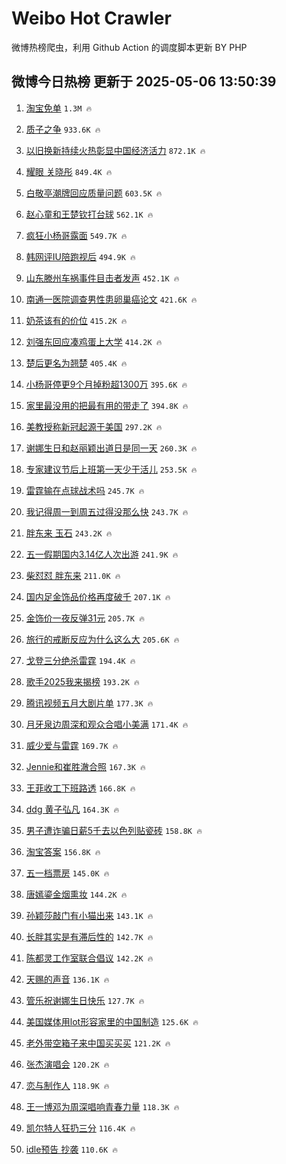 # Weibo Hot Crawler 



微博热榜爬虫，利用 Github Action 的调度脚本更新 BY PHP 


## 微博今日热榜 更新于 2025-05-06 13:50:39 
1. [淘宝免单](https://s.weibo.com/weibo?q=%E6%B7%98%E5%AE%9D%E5%85%8D%E5%8D%95&t=31&band_rank=1&Refer=top) `1.3M 🔥` 

1. [质子之争](https://s.weibo.com/weibo?q=%E8%B4%A8%E5%AD%90%E4%B9%8B%E4%BA%89&t=31&band_rank=2&Refer=top) `933.6K 🔥` 

1. [以旧换新持续火热彰显中国经济活力](https://s.weibo.com/weibo?q=%23%E4%BB%A5%E6%97%A7%E6%8D%A2%E6%96%B0%E6%8C%81%E7%BB%AD%E7%81%AB%E7%83%AD%E5%BD%B0%E6%98%BE%E4%B8%AD%E5%9B%BD%E7%BB%8F%E6%B5%8E%E6%B4%BB%E5%8A%9B%23&t=31&band_rank=3&Refer=top) `872.1K 🔥` 

1. [耀眼 关晓彤](https://s.weibo.com/weibo?q=%E8%80%80%E7%9C%BC%20%E5%85%B3%E6%99%93%E5%BD%A4&t=31&band_rank=4&Refer=top) `849.4K 🔥` 

1. [白敬亭潮牌回应质量问题](https://s.weibo.com/weibo?q=%23%E7%99%BD%E6%95%AC%E4%BA%AD%E6%BD%AE%E7%89%8C%E5%9B%9E%E5%BA%94%E8%B4%A8%E9%87%8F%E9%97%AE%E9%A2%98%23&t=31&band_rank=5&Refer=top) `603.5K 🔥` 

1. [赵心童和王楚钦打台球](https://s.weibo.com/weibo?q=%23%E8%B5%B5%E5%BF%83%E7%AB%A5%E5%92%8C%E7%8E%8B%E6%A5%9A%E9%92%A6%E6%89%93%E5%8F%B0%E7%90%83%23&t=31&band_rank=6&Refer=top) `562.1K 🔥` 

1. [疯狂小杨哥露面](https://s.weibo.com/weibo?q=%23%E7%96%AF%E7%8B%82%E5%B0%8F%E6%9D%A8%E5%93%A5%E9%9C%B2%E9%9D%A2%23&t=31&band_rank=7&Refer=top) `549.7K 🔥` 

1. [韩网评IU陪跑视后](https://s.weibo.com/weibo?q=%23%E9%9F%A9%E7%BD%91%E8%AF%84IU%E9%99%AA%E8%B7%91%E8%A7%86%E5%90%8E%23&t=31&band_rank=8&Refer=top) `494.9K 🔥` 

1. [山东滕州车祸事件目击者发声](https://s.weibo.com/weibo?q=%23%E5%B1%B1%E4%B8%9C%E6%BB%95%E5%B7%9E%E8%BD%A6%E7%A5%B8%E4%BA%8B%E4%BB%B6%E7%9B%AE%E5%87%BB%E8%80%85%E5%8F%91%E5%A3%B0%23&t=31&band_rank=9&Refer=top) `452.1K 🔥` 

1. [南通一医院调查男性患卵巢癌论文](https://s.weibo.com/weibo?q=%23%E5%8D%97%E9%80%9A%E4%B8%80%E5%8C%BB%E9%99%A2%E8%B0%83%E6%9F%A5%E7%94%B7%E6%80%A7%E6%82%A3%E5%8D%B5%E5%B7%A2%E7%99%8C%E8%AE%BA%E6%96%87%23&t=31&band_rank=10&Refer=top) `421.6K 🔥` 

1. [奶茶该有的价位](https://s.weibo.com/weibo?q=%E5%A5%B6%E8%8C%B6%E8%AF%A5%E6%9C%89%E7%9A%84%E4%BB%B7%E4%BD%8D&t=31&band_rank=11&Refer=top) `415.2K 🔥` 

1. [刘强东回应凑鸡蛋上大学](https://s.weibo.com/weibo?q=%23%E5%88%98%E5%BC%BA%E4%B8%9C%E5%9B%9E%E5%BA%94%E5%87%91%E9%B8%A1%E8%9B%8B%E4%B8%8A%E5%A4%A7%E5%AD%A6%23&t=31&band_rank=12&Refer=top) `414.2K 🔥` 

1. [楚后更名为翘楚](https://s.weibo.com/weibo?q=%23%E6%A5%9A%E5%90%8E%E6%9B%B4%E5%90%8D%E4%B8%BA%E7%BF%98%E6%A5%9A%23&t=31&band_rank=13&Refer=top) `405.4K 🔥` 

1. [小杨哥停更9个月掉粉超1300万](https://s.weibo.com/weibo?q=%23%E5%B0%8F%E6%9D%A8%E5%93%A5%E5%81%9C%E6%9B%B49%E4%B8%AA%E6%9C%88%E6%8E%89%E7%B2%89%E8%B6%851300%E4%B8%87%23&t=31&band_rank=14&Refer=top) `395.6K 🔥` 

1. [家里最没用的把最有用的带走了](https://s.weibo.com/weibo?q=%E5%AE%B6%E9%87%8C%E6%9C%80%E6%B2%A1%E7%94%A8%E7%9A%84%E6%8A%8A%E6%9C%80%E6%9C%89%E7%94%A8%E7%9A%84%E5%B8%A6%E8%B5%B0%E4%BA%86&t=31&band_rank=15&Refer=top) `394.8K 🔥` 

1. [美教授称新冠起源于美国](https://s.weibo.com/weibo?q=%E7%BE%8E%E6%95%99%E6%8E%88%E7%A7%B0%E6%96%B0%E5%86%A0%E8%B5%B7%E6%BA%90%E4%BA%8E%E7%BE%8E%E5%9B%BD&t=31&band_rank=16&Refer=top) `297.2K 🔥` 

1. [谢娜生日和赵丽颖出道日是同一天](https://s.weibo.com/weibo?q=%23%E8%B0%A2%E5%A8%9C%E7%94%9F%E6%97%A5%E5%92%8C%E8%B5%B5%E4%B8%BD%E9%A2%96%E5%87%BA%E9%81%93%E6%97%A5%E6%98%AF%E5%90%8C%E4%B8%80%E5%A4%A9%23&t=31&band_rank=17&Refer=top) `260.3K 🔥` 

1. [专家建议节后上班第一天少干活儿](https://s.weibo.com/weibo?q=%23%E4%B8%93%E5%AE%B6%E5%BB%BA%E8%AE%AE%E8%8A%82%E5%90%8E%E4%B8%8A%E7%8F%AD%E7%AC%AC%E4%B8%80%E5%A4%A9%E5%B0%91%E5%B9%B2%E6%B4%BB%E5%84%BF%23&t=31&band_rank=18&Refer=top) `253.5K 🔥` 

1. [雷霆输在点球战术吗](https://s.weibo.com/weibo?q=%E9%9B%B7%E9%9C%86%E8%BE%93%E5%9C%A8%E7%82%B9%E7%90%83%E6%88%98%E6%9C%AF%E5%90%97&t=31&band_rank=19&Refer=top) `245.7K 🔥` 

1. [我记得周一到周五过得没那么快](https://s.weibo.com/weibo?q=%23%E6%88%91%E8%AE%B0%E5%BE%97%E5%91%A8%E4%B8%80%E5%88%B0%E5%91%A8%E4%BA%94%E8%BF%87%E5%BE%97%E6%B2%A1%E9%82%A3%E4%B9%88%E5%BF%AB%23&t=31&band_rank=20&Refer=top) `243.7K 🔥` 

1. [胖东来 玉石](https://s.weibo.com/weibo?q=%E8%83%96%E4%B8%9C%E6%9D%A5%20%E7%8E%89%E7%9F%B3&t=31&band_rank=21&Refer=top) `243.2K 🔥` 

1. [五一假期国内3.14亿人次出游](https://s.weibo.com/weibo?q=%23%E4%BA%94%E4%B8%80%E5%81%87%E6%9C%9F%E5%9B%BD%E5%86%853.14%E4%BA%BF%E4%BA%BA%E6%AC%A1%E5%87%BA%E6%B8%B8%23&t=31&band_rank=22&Refer=top) `241.9K 🔥` 

1. [柴怼怼 胖东来](https://s.weibo.com/weibo?q=%E6%9F%B4%E6%80%BC%E6%80%BC%20%E8%83%96%E4%B8%9C%E6%9D%A5&t=31&band_rank=23&Refer=top) `211.0K 🔥` 

1. [国内足金饰品价格再度破千](https://s.weibo.com/weibo?q=%23%E5%9B%BD%E5%86%85%E8%B6%B3%E9%87%91%E9%A5%B0%E5%93%81%E4%BB%B7%E6%A0%BC%E5%86%8D%E5%BA%A6%E7%A0%B4%E5%8D%83%23&t=31&band_rank=24&Refer=top) `207.1K 🔥` 

1. [金饰价一夜反弹31元](https://s.weibo.com/weibo?q=%23%E9%87%91%E9%A5%B0%E4%BB%B7%E4%B8%80%E5%A4%9C%E5%8F%8D%E5%BC%B931%E5%85%83%23&t=31&band_rank=25&Refer=top) `205.7K 🔥` 

1. [旅行的戒断反应为什么这么大](https://s.weibo.com/weibo?q=%23%E6%97%85%E8%A1%8C%E7%9A%84%E6%88%92%E6%96%AD%E5%8F%8D%E5%BA%94%E4%B8%BA%E4%BB%80%E4%B9%88%E8%BF%99%E4%B9%88%E5%A4%A7%23&t=31&band_rank=26&Refer=top) `205.6K 🔥` 

1. [戈登三分绝杀雷霆](https://s.weibo.com/weibo?q=%23%E6%88%88%E7%99%BB%E4%B8%89%E5%88%86%E7%BB%9D%E6%9D%80%E9%9B%B7%E9%9C%86%23&t=31&band_rank=27&Refer=top) `194.4K 🔥` 

1. [歌手2025我来揭榜](https://s.weibo.com/weibo?q=%23%E6%AD%8C%E6%89%8B2025%E6%88%91%E6%9D%A5%E6%8F%AD%E6%A6%9C%23&t=31&band_rank=28&Refer=top) `193.2K 🔥` 

1. [腾讯视频五月大剧片单](https://s.weibo.com/weibo?q=%23%E8%85%BE%E8%AE%AF%E8%A7%86%E9%A2%91%E4%BA%94%E6%9C%88%E5%A4%A7%E5%89%A7%E7%89%87%E5%8D%95%23&t=31&band_rank=29&Refer=top) `177.3K 🔥` 

1. [月牙泉边周深和观众合唱小美满](https://s.weibo.com/weibo?q=%23%E6%9C%88%E7%89%99%E6%B3%89%E8%BE%B9%E5%91%A8%E6%B7%B1%E5%92%8C%E8%A7%82%E4%BC%97%E5%90%88%E5%94%B1%E5%B0%8F%E7%BE%8E%E6%BB%A1%23&t=31&band_rank=30&Refer=top) `171.4K 🔥` 

1. [威少爱与雷霆](https://s.weibo.com/weibo?q=%23%E5%A8%81%E5%B0%91%E7%88%B1%E4%B8%8E%E9%9B%B7%E9%9C%86%23&t=31&band_rank=31&Refer=top) `169.7K 🔥` 

1. [Jennie和崔胜澈合照](https://s.weibo.com/weibo?q=%23Jennie%E5%92%8C%E5%B4%94%E8%83%9C%E6%BE%88%E5%90%88%E7%85%A7%23&t=31&band_rank=32&Refer=top) `167.3K 🔥` 

1. [王菲收工下班路透](https://s.weibo.com/weibo?q=%23%E7%8E%8B%E8%8F%B2%E6%94%B6%E5%B7%A5%E4%B8%8B%E7%8F%AD%E8%B7%AF%E9%80%8F%23&t=31&band_rank=33&Refer=top) `166.8K 🔥` 

1. [ddg 黄子弘凡](https://s.weibo.com/weibo?q=ddg%20%E9%BB%84%E5%AD%90%E5%BC%98%E5%87%A1&t=31&band_rank=34&Refer=top) `164.3K 🔥` 

1. [男子遭诈骗日薪5千去以色列贴瓷砖](https://s.weibo.com/weibo?q=%23%E7%94%B7%E5%AD%90%E9%81%AD%E8%AF%88%E9%AA%97%E6%97%A5%E8%96%AA5%E5%8D%83%E5%8E%BB%E4%BB%A5%E8%89%B2%E5%88%97%E8%B4%B4%E7%93%B7%E7%A0%96%23&t=31&band_rank=35&Refer=top) `158.8K 🔥` 

1. [淘宝答案](https://s.weibo.com/weibo?q=%E6%B7%98%E5%AE%9D%E7%AD%94%E6%A1%88&t=31&band_rank=36&Refer=top) `156.8K 🔥` 

1. [五一档票房](https://s.weibo.com/weibo?q=%E4%BA%94%E4%B8%80%E6%A1%A3%E7%A5%A8%E6%88%BF&t=31&band_rank=37&Refer=top) `145.0K 🔥` 

1. [唐嫣鎏金烟熏妆](https://s.weibo.com/weibo?q=%23%E5%94%90%E5%AB%A3%E9%8E%8F%E9%87%91%E7%83%9F%E7%86%8F%E5%A6%86%23&t=31&band_rank=38&Refer=top) `144.2K 🔥` 

1. [孙颖莎敲门有小猫出来](https://s.weibo.com/weibo?q=%23%E5%AD%99%E9%A2%96%E8%8E%8E%E6%95%B2%E9%97%A8%E6%9C%89%E5%B0%8F%E7%8C%AB%E5%87%BA%E6%9D%A5%23&t=31&band_rank=39&Refer=top) `143.1K 🔥` 

1. [长胖其实是有滞后性的](https://s.weibo.com/weibo?q=%23%E9%95%BF%E8%83%96%E5%85%B6%E5%AE%9E%E6%98%AF%E6%9C%89%E6%BB%9E%E5%90%8E%E6%80%A7%E7%9A%84%23&t=31&band_rank=40&Refer=top) `142.7K 🔥` 

1. [陈都灵工作室联合倡议](https://s.weibo.com/weibo?q=%E9%99%88%E9%83%BD%E7%81%B5%E5%B7%A5%E4%BD%9C%E5%AE%A4%E8%81%94%E5%90%88%E5%80%A1%E8%AE%AE&t=31&band_rank=41&Refer=top) `142.2K 🔥` 

1. [天赐的声音](https://s.weibo.com/weibo?q=%E5%A4%A9%E8%B5%90%E7%9A%84%E5%A3%B0%E9%9F%B3&t=31&band_rank=42&Refer=top) `136.1K 🔥` 

1. [管乐祝谢娜生日快乐](https://s.weibo.com/weibo?q=%23%E7%AE%A1%E4%B9%90%E7%A5%9D%E8%B0%A2%E5%A8%9C%E7%94%9F%E6%97%A5%E5%BF%AB%E4%B9%90%23&t=31&band_rank=43&Refer=top) `127.7K 🔥` 

1. [美国媒体用lot形容家里的中国制造](https://s.weibo.com/weibo?q=%23%E7%BE%8E%E5%9B%BD%E5%AA%92%E4%BD%93%E7%94%A8lot%E5%BD%A2%E5%AE%B9%E5%AE%B6%E9%87%8C%E7%9A%84%E4%B8%AD%E5%9B%BD%E5%88%B6%E9%80%A0%23&t=31&band_rank=44&Refer=top) `125.6K 🔥` 

1. [老外带空箱子来中国买买买](https://s.weibo.com/weibo?q=%23%E8%80%81%E5%A4%96%E5%B8%A6%E7%A9%BA%E7%AE%B1%E5%AD%90%E6%9D%A5%E4%B8%AD%E5%9B%BD%E4%B9%B0%E4%B9%B0%E4%B9%B0%23&t=31&band_rank=45&Refer=top) `121.2K 🔥` 

1. [张杰演唱会](https://s.weibo.com/weibo?q=%E5%BC%A0%E6%9D%B0%E6%BC%94%E5%94%B1%E4%BC%9A&t=31&band_rank=46&Refer=top) `120.2K 🔥` 

1. [恋与制作人](https://s.weibo.com/weibo?q=%E6%81%8B%E4%B8%8E%E5%88%B6%E4%BD%9C%E4%BA%BA&t=31&band_rank=47&Refer=top) `118.9K 🔥` 

1. [王一博邓为周深唱响青春力量](https://s.weibo.com/weibo?q=%23%E7%8E%8B%E4%B8%80%E5%8D%9A%E9%82%93%E4%B8%BA%E5%91%A8%E6%B7%B1%E5%94%B1%E5%93%8D%E9%9D%92%E6%98%A5%E5%8A%9B%E9%87%8F%23&t=31&band_rank=48&Refer=top) `118.3K 🔥` 

1. [凯尔特人狂扔三分](https://s.weibo.com/weibo?q=%E5%87%AF%E5%B0%94%E7%89%B9%E4%BA%BA%E7%8B%82%E6%89%94%E4%B8%89%E5%88%86&t=31&band_rank=49&Refer=top) `116.4K 🔥` 

1. [idle预告 抄袭](https://s.weibo.com/weibo?q=idle%E9%A2%84%E5%91%8A%20%E6%8A%84%E8%A2%AD&t=31&band_rank=50&Refer=top) `110.6K 🔥` 

